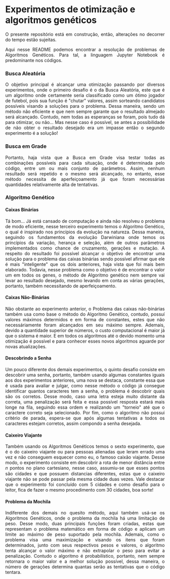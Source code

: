 # Experimentos de otimização e algoritmos genéticos

<p style='text-align: justify'> O presente repositório está em construção, então, alterações no decorrer do tempo estão sujeitas. </p>

<p style='text-align: justify'> Aqui nesse README podemos encontrar a resolução de problemas de Algoritmos Genéticos. Para tal, a linguagem Jupyter Notebook é predominante nos códigos. </p>

### Busca Aleatória

<p style='text-align: justify'> O objetivo principal é alcançar uma otimização passando por diversos experimentos, onde o primeiro desafio é o da Busca Aleatória, este que é um algoritmo onde certamente seria classificado como um ótimo jogador de futebol, pois sua função é "chutar" valores, assim sorteando candidatos possíveis visando a soluções para o problema. Dessa maneira, sendo um método não eficiente e que nem sempre garante que o resultado almejado será alcançado. Contudo, nem todas as esperanças se foram, pois tudo dá para otimizar, ou não... Mas nesse caso é possível, se antes a possibilidade de não obter o resultado desejado era um impasse então o segundo experimento é a solução! </p>

### Busca em Grade

<p style='text-align: justify'> Portanto, haja vista que a Busca em Grade visa testar todas as combinações possíveis para cada situação, onde é determinada pelo código, entre um ou mais conjunto de parâmetros. Assim, nenhum resultado será repetido e o mesmo será alcançado, no entanto, esse método necessita de aperfeiçoamento já que foram necessárias quantidades relativamente alta de tentativas. </p>

### Algoritmo Genético

#### Caixas Binárias

<p style='text-align: justify'> Tá bom... Já está cansado de computação e ainda não resolveu o problema de modo eficiente, nesse terceiro experimento temos o Algoritmo Genético, o qual é inspirado nos princípios da evolução na natureza. Dessa maneira, seguindo os fundamentos da evolução Darwiniana onde temos os princípios da variação, herança e seleção, além de outros parâmetros implementados como chance de cruzamento, gerações e mutação. A respeito do resultado foi possível alcançar o objetivo de encontrar uma solução para o problema das caixas binárias sendo possível afirmar que ele é mais "inteligente" que os dois anteriores, haja vista que foi mais bem elaborado. Todavia, nesse problema como o objetivo é de encontrar o valor um em todos os genes, o método de Algoritmo genético nem sempre vai levar ao resultado desejado, mesmo levando em conta as várias gerações, portanto, também necessitando de aperfeiçoamento. </p>

#### Caixas Não-Binárias

<p style='text-align: justify'> Não obstante ao experimento anterior, o Problema das caixas não-binárias também usa como base o método do Algoritmo Genético, contudo, possuí valores máximos determidos e em forma de constantes, estes que não necessáriamente foram alcançados em seu máximo sempre. Ademais, devido a quantidade superior de números, o custo computacional é maior já que o sistema é maior. E em todos os algoritmos até o devido momento uma otimização é possível e para conhecer esses novos algoritmos aguarde por novas atualizações. </p>

#### Descobrindo a Senha

<p style='text-align: justify'> Um pouco diferente dos demais experimentos, o quinto desafio consiste em descobrir uma senha, portanto, também usando algumas constantes iguais aos dos experimentos anteriores, uma nova se destaca, constante essa que é usada para avaliar e julgar, como nesse método o código já consegue identificar quantos caracteres tem a senha, o problema é descobrir quais são os corretos. Desse modo, caso uma letra esteja muito distante da correta, uma penalização será feita e essa possível resposta estará mais longe na fila, seguindo essa ordem e realizando um "torneio" até que o caractere correto seja selecionado. Por fim, como o algoritmo não possui critério de parada, espera-se que após algumas tentativas a todos os caracteres estejam corretos, assim compondo a senha desejada. </p>

#### Caixeiro Viajante

<p style='text-align: justify'> Também usando os Algoritmos Genéticos temos o sexto experimento, que é o do caixeiro viajante ou para pessoas alienadas que leram errado uma vez e não conseguem esquecer como eu, o famoso caixão viajante. Desse modo, o experimento consiste em descobrir a rota de menor distância entre 𝑛 pontos no plano cartesiano, nesse caso, assumiu-se que esses pontos são cidades e que possuem distancias diferentes, estas que o caixeiro viajante não se pode passar pela mesma cidade duas vezes. Vale destacar que o experimento foi concluído com 5 cidades e como desafio para o leitor, fica de fazer o mesmo procedimento com 30 cidades, boa sorte! </p>

#### Problema da Mochila

<p style='text-align: justify'> Indiferente dos demais no quesito método, aqui também usá-se os Algoritmos Genéticos, onde o problema da mochila há uma limitação de peso. Desse modo, duas principais funções foram criadas, estas que representam o problema matemático em forma de código e aplicam um limite ao máximo de peso suportado pela mochila. Ademais, como o problema visa uma maximização e visando os itens que foram determinados, junto com seus respectivos pesos e valores, o algoritmo tenta alcançar o valor máximo e não extrapolar o peso para evitar a penalização. Contudo o algoritmo é probabilístico, portanto, nem sempre retornara o maior valor e a melhor solução possível, dessa maneira, o número de gerações determina quantas serão as tentativas que o código tentara. </p>